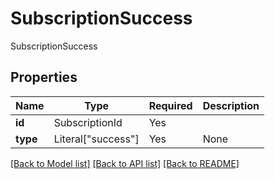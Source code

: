 # SubscriptionSuccess

SubscriptionSuccess

## Properties
| Name | Type | Required | Description |
| ------------ | ------------- | ------------- | ------------- |
**id** | SubscriptionId | Yes |  |
**type** | Literal["success"] | Yes | None |


[[Back to Model list]](../../../README.md#models-v2-link) [[Back to API list]](../../../README.md#apis-v2-link) [[Back to README]](../../../README.md)
